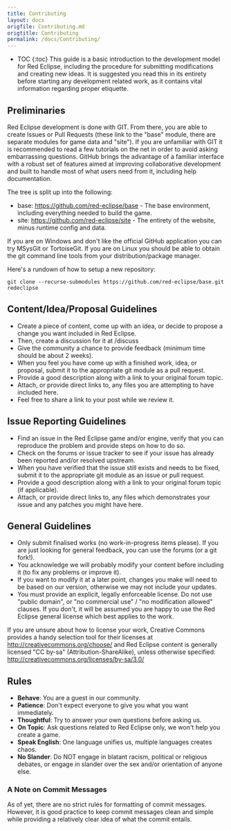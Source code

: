 ```yaml
---
title: Contributing
layout: docs
origfile: Contributing.md
origtitle: Contributing
permalink: /docs/Contributing/
---
```

* TOC
{:toc}
This guide is a basic introduction to the development model for Red Eclipse, including the procedure for submitting modifications and creating new ideas. It is suggested you read this in its entirety before starting any development related work, as it contains vital information regarding proper etiquette.

## Preliminaries

Red Eclipse development is done with GIT. From there, you are able to create Issues or Pull Requests (these link to the "base" module, there are separate modules for game data and "site"). If you are unfamiliar with GIT it is recommended to read a few tutorials on the net in order to avoid asking embarrassing questions. GitHub brings the advantage of a familiar interface with a robust set of features aimed at improving collaborative development and built to handle most of what users need from it, including help documentation.

The tree is split up into the following:

* base: https://github.com/red-eclipse/base - The base environment, including everything needed to build the game.
* site: https://github.com/red-eclipse/site - The entirety of the website, minus runtime config and data.

If you are on Windows and don't like the official GitHub application you can try MSysGit or TortoiseGit. If you are on Linux you should be able to obtain the git command line tools from your distribution/package manager.

Here's a rundown of how to setup a new repository:
```
git clone --recurse-submodules https://github.com/red-eclipse/base.git redeclipse
```
## Content/Idea/Proposal Guidelines

* Create a piece of content, come up with an idea, or decide to propose a change you want included in Red Eclipse.
* Then, create a discussion for it at /discuss
* Give the community a chance to provide feedback (minimum time should be about 2 weeks).
* When you feel you have come up with a finished work, idea, or proposal, submit it to the appropriate git module as a pull request.
* Provide a good description along with a link to your original forum topic.
* Attach, or provide direct links to, any files you are attempting to have included here.
* Feel free to share a link to your post while we review it.

## Issue Reporting Guidelines

* Find an issue in the Red Eclipse game and/or engine, verify that you can reproduce the problem and provide steps on how to do so.
* Check on the forums or issue tracker to see if your issue has already been reported and/or resolved upstream.
* When you have verified that the issue still exists and needs to be fixed, submit it to the appropriate git module as an issue or pull request.
* Provide a good description along with a link to your original forum topic (if applicable).
* Attach, or provide direct links to, any files which demonstrates your issue and any patches you might have here.

## General Guidelines

* Only submit finalised works (no work-in-progress items please). If you are just looking for general feedback, you can use the forums (or a git fork!).
* You acknowledge we will probably modify your content before including it (to fix any problems or improve it).
* If you want to modify it at a later point, changes you make will need to be based on our version, otherwise we may not include your updates.
* You must provide an explicit, legally enforceable license. Do not use "public domain", or "no commercial use" / "no modification allowed" clauses. If you don't, it will be assumed you are happy to use the Red Eclipse general license which best applies to the work.

If you are unsure about how to license your work, Creative Commons provides a handy selection tool for their licenses at http://creativecommons.org/choose/ and Red Eclipse content is generally licensed "CC by-sa" (Attribution-ShareAlike), unless otherwise specified: http://creativecommons.org/licenses/by-sa/3.0/

## Rules

* **Behave**: You are a guest in our community.
* **Patience**: Don't expect everyone to give you what you want immediately.
* **Thoughtful**: Try to answer your own questions before asking us.
* **On Topic**: Ask questions related to Red Eclipse only, we won't help you create a game.
* **Speak English**: One language unifies us, multiple languages creates chaos.
* **No Slander**: Do NOT engage in blatant racism, political or religious debates, or engage in slander over the sex and/or orientation of anyone else.

### A Note on Commit Messages

As of yet, there are no strict rules for formatting of commit messages. However, it is good practice to keep commit messages clean and simple while providing a relatively clear idea of what the commit entails.
